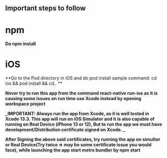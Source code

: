 <!---Need to follow certain steps to run the app-->

## Important steps to follow

# npm

**Do npm install**

# iOS

**Go to the Pod directory in iOS and do pod install sample command: cd ios && pod install && cd.. **

**Never try to run this app from the command react-native run-ios as it is causing some issues on run time use Xcode instead by opening workspace project**

**_IMPORTANT: Always run the app from Xcode, as it is well tested in Xcode 13.3. This app will run on iOS Simulator and it is also capable of running on Real Device (iPhone 13 or 12), But to run the app we must have development/Distribution certificate signed on Xcode. _**

**After Signing the above said certificates, try running the app on simultor or Real Device(Try twice => may be some certificate issue you would face), while launching the app start metro bundler by npm start**
